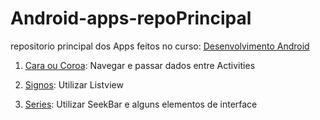 # Android-apps-repoPrincipal
repositorio principal dos Apps feitos no curso: [Desenvolvimento Android](https://www.udemy.com/course/curso-completo-do-desenvolvedor-android/)  

1) [Cara ou Coroa](CaraOuCoroaApp): Navegar e passar dados entre Activities  

2) [Signos](signosApp): Utilizar Listview  

3) [Series](quantoVoceGostaDeSeriesApp): Utilizar SeekBar e alguns elementos de interface  



